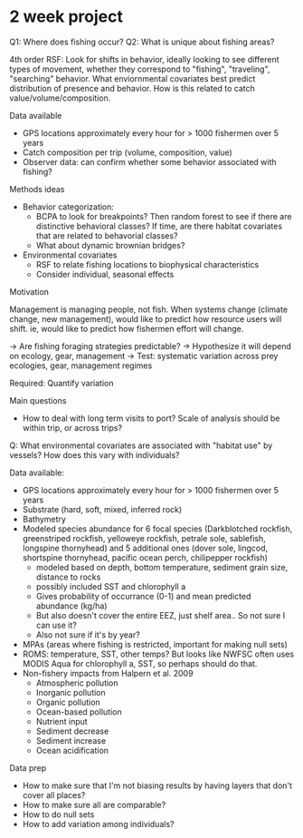 # 2 week project

Q1: Where does fishing occur?
Q2: What is unique about fishing areas?

4th order RSF: Look for shifts in behavior, ideally looking to see different types of movement, whether they correspond to "fishing", "traveling", "searching" behavior. What enviornmental covariates best predict distribution of presence and behavior. How is this related to catch value/volume/composition. 

Data available

+ GPS locations approximately every hour for > 1000 fishermen over 5 years
+ Catch composition per trip (volume, composition, value)
+ Observer data: can confirm whether some behavior associated with fishing?

Methods ideas

+ Behavior categorization:
	+ BCPA to look for breakpoints? Then random forest to see if there are distinctive behavioral classes? If time, are there habitat covariates that are related to behavorial classes?
	+ What about dynamic brownian bridges?
+ Environmental covariates
	+ RSF to relate fishing locations to biophysical characteristics
	+ Consider individual, seasonal effects

Motivation

Management is managing people, not fish. When systems change (climate change, new management), would like to predict how resource users will shift. ie, would like to predict how fishermen effort will change.

-> Are fishing foraging strategies predictable?
-> Hypothesize it will depend on ecology, gear, management
-> Test: systematic variation across prey ecologies, gear, management regimes

Required: Quantify variation


Main questions

+ How to deal with long term visits to port? Scale of analysis should be within trip, or across trips? 


Q: What environmental covariates are associated with "habitat use" by vessels? How does this vary with individuals?

Data available:

- GPS locations approximately every hour for > 1000 fishermen over 5 years
- Substrate (hard, soft, mixed, inferred rock)
- Bathymetry
- Modeled species abundance for 6 focal species (Darkblotched rockfish, greenstriped rockfish, yelloweye rockfish, petrale sole, sablefish, longspine thornyhead) and 5 additional ones (dover sole, lingcod, shortspine thornyhead, pacific ocean perch, chilipepper rockfish)
	+ modeled based on depth, bottom temperature, sediment grain size, distance to rocks
	+ possibly included SST and chlorophyll a
	+ Gives probability of occurrance (0-1) and mean predicted abundance (kg/ha)
	+ But also doesn't cover the entire EEZ, just shelf area.. So not sure I can use it?
	+ Also not sure if it's by year?
- MPAs (areas where fishing is restricted, important for making null sets)
- ROMS: temperature, SST, other temps? But looks like NWFSC often uses MODIS Aqua for chlorophyll a, SST, so perhaps should do that. 
- Non-fishery impacts from Halpern et al. 2009
	+ Atmospheric pollution
	+ Inorganic pollution
	+ Organic pollution
	+ Ocean-based pollution
	+ Nutrient input
	+ Sediment decrease
	+ Sediment increase
	+ Ocean acidification

Data prep 
+ How to make sure that I'm not biasing results by having layers that don't cover all places?
+ How to make sure all are comparable?
+ How to do null sets
+ How to add variation among individuals?